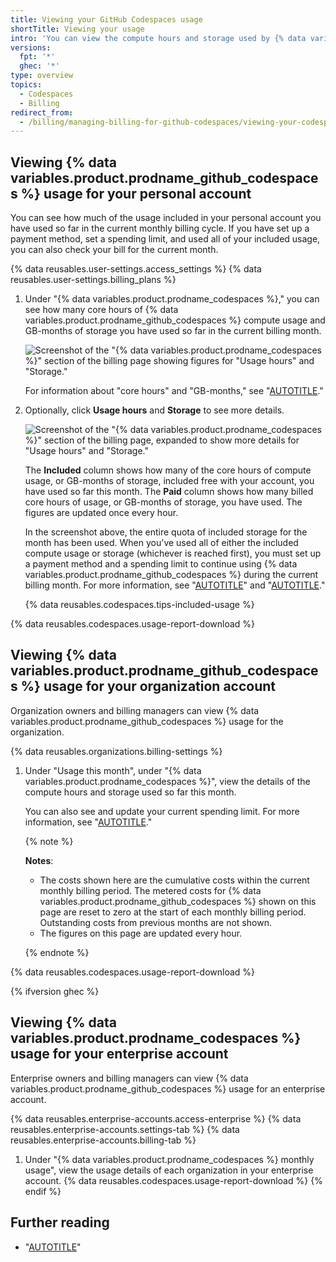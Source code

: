 ```yaml
---
title: Viewing your GitHub Codespaces usage
shortTitle: Viewing your usage
intro: 'You can view the compute hours and storage used by {% data variables.product.prodname_github_codespaces %}.'
versions:
  fpt: '*'
  ghec: '*'
type: overview
topics:
  - Codespaces
  - Billing
redirect_from:
  - /billing/managing-billing-for-github-codespaces/viewing-your-codespaces-usage
---
```


## Viewing {% data variables.product.prodname_github_codespaces %} usage for your personal account

You can see how much of the usage included in your personal account you have used so far in the current monthly billing cycle. If you have set up a payment method, set a spending limit, and used all of your included usage, you can also check your bill for the current month.

{% data reusables.user-settings.access_settings %}
{% data reusables.user-settings.billing_plans %}
1. Under "{% data variables.product.prodname_codespaces %}," you can see how many core hours of {% data variables.product.prodname_github_codespaces %} compute usage and GB-months of storage you have used so far in the current billing month.

   ![Screenshot of the "{% data variables.product.prodname_codespaces %}" section of the billing page showing figures for "Usage hours" and "Storage."](/assets/images/help/codespaces/view-personal-usage-collapsed.png)

   For information about "core hours" and "GB-months," see "[AUTOTITLE](/free-pro-team@latest/billing/managing-billing-for-github-codespaces/about-billing-for-github-codespaces)."

1. Optionally, click **Usage hours** and **Storage** to see more details.

   ![Screenshot of the "{% data variables.product.prodname_codespaces %}" section of the billing page, expanded to show more details for "Usage hours" and "Storage."](/assets/images/help/codespaces/view-personal-usage-expanded.png)

   The **Included** column shows how many of the core hours of compute usage, or GB-months of storage, included free with your account, you have used so far this month. The **Paid** column shows how many billed core hours of usage, or GB-months of storage, you have used. The figures are updated once every hour.

   In the screenshot above, the entire quota of included storage for the month has been used. When you've used all of either the included compute usage or storage (whichever is reached first), you must set up a payment method and a spending limit to continue using {% data variables.product.prodname_github_codespaces %} during the current billing month. For more information, see "[AUTOTITLE](/billing/managing-your-github-billing-settings/adding-or-editing-a-payment-method)" and "[AUTOTITLE](/billing/managing-billing-for-github-codespaces/managing-the-spending-limit-for-github-codespaces#managing-the-github-codespaces-spending-limit-for-your-personal-account)."

   {% data reusables.codespaces.tips-included-usage %}

{% data reusables.codespaces.usage-report-download %}

## Viewing {% data variables.product.prodname_github_codespaces %} usage for your organization account

Organization owners and billing managers can view {% data variables.product.prodname_github_codespaces %} usage for the organization.

{% data reusables.organizations.billing-settings %}
1. Under "Usage this month", under "{% data variables.product.prodname_codespaces %}", view the details of the compute hours and storage used so far this month.

   You can also see and update your current spending limit. For more information, see "[AUTOTITLE](/billing/managing-billing-for-github-codespaces/managing-the-spending-limit-for-github-codespaces)."

   {% note %}

   **Notes**:
   - The costs shown here are the cumulative costs within the current monthly billing period. The metered costs for {% data variables.product.prodname_github_codespaces %} shown on this page are reset to zero at the start of each monthly billing period. Outstanding costs from previous months are not shown.
   - The figures on this page are updated every hour.

   {% endnote %}

{% data reusables.codespaces.usage-report-download %}

{% ifversion ghec %}

## Viewing {% data variables.product.prodname_codespaces %} usage for your enterprise account

Enterprise owners and billing managers can view {% data variables.product.prodname_github_codespaces %} usage for an enterprise account.

{% data reusables.enterprise-accounts.access-enterprise %}
{% data reusables.enterprise-accounts.settings-tab %}
{% data reusables.enterprise-accounts.billing-tab %}
1. Under "{% data variables.product.prodname_codespaces %} monthly usage", view the usage details of each organization in your enterprise account.
{% data reusables.codespaces.usage-report-download %}
{% endif %}

## Further reading

- "[AUTOTITLE](/codespaces/managing-codespaces-for-your-organization/listing-the-codespaces-in-your-organization)"
